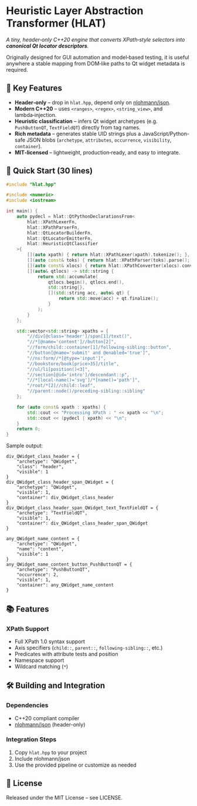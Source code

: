 # Heuristic Layer Abstraction Transformer (HLAT)

*A tiny, header‑only C++20 engine that converts XPath‑style selectors into **canonical Qt locator descriptors**.*

Originally designed for GUI automation and model‑based testing, it is useful anywhere a stable mapping from DOM‑like
paths to Qt widget metadata is required.

## 🔑 Key Features

- **Header‑only** – drop in `hlat.hpp`, depend only on [nlohmann/json](https://github.com/nlohmann/json).  
- **Modern C++20** – uses `<ranges>`, `<regex>`, `<string_view>`, and lambda‑injection.  
- **Heuristic classification** – infers Qt widget archetypes (e.g. `PushButtonQT`, `TextFieldQT`) directly from tag names.  
- **Rich metadata** – generates stable UID strings plus a JavaScript/Python-safe JSON blobs (`archetype`, `attributes`, `occurrence`, `visibility`, `container`).  
- **MIT‑licensed** – lightweight, production‑ready, and easy to integrate.

## 🚀 Quick Start (30 lines)

```cpp
#include "hlat.hpp"

#include <numeric>
#include <iostream>

int main() {
    auto pydecl = hlat::QtPythonDeclarationsFrom<
        hlat::XPathLexerFn,
        hlat::XPathParserFn,
        hlat::QtLocatorBuilderFn,
        hlat::QtLocatorEmitterFn,
        hlat::HeuristicQtClassifier
    >{
        [](auto xpath) { return hlat::XPathLexer(xpath).tokenize(); },
        [](auto const& toks) { return hlat::XPathParser(toks).parse(); },
        [](auto const& xlocs) { return hlat::XPathConverter(xlocs).convert(); },
        [](auto& qtlocs) -> std::string {
            return std::accumulate(
                qtlocs.begin(), qtlocs.end(),
                std::string{},
                [](std::string acc, auto& qt) {
                    return std::move(acc) + qt.finalize();
                }
            );
        }
    };

    std::vector<std::string> xpaths = {
        "//div[@class='header']/span[1]/text()",
        "//*[@name='content']//button[2]",
        "//form/child::container[1]/following-sibling::button",
        "//button[@name='submit' and @enabled='true']",
        "//ns:form//*[@type='input']",
        "//bookstore/book[price>35]/title",
        "//ul/li[position()<3]",
        "//section[@id='intro']/descendant::p",
        "//*[local-name()='svg']/*[name()='path']",
        "/root/*[2]//child::leaf",
        "//parent::node()/preceding-sibling::sibling"
    };

    for (auto const& xpath : xpaths) {
        std::cout << "Processing XPath : " << xpath << "\n";
        std::cout << (pydecl | xpath) << "\n";
    }
    return 0;
}
```

Sample output:
```text
div_QWidget_class_header = {
    "archetype": "QWidget",
    "class": "header",
    "visible": 1
}
div_QWidget_class_header_span_QWidget = {
    "archetype": "QWidget",
    "visible": 1,
    "container": div_QWidget_class_header
}
div_QWidget_class_header_span_QWidget_text_TextFieldQT = {
    "archetype": "TextFieldQT",
    "visible": 1,
    "container": div_QWidget_class_header_span_QWidget
}

any_QWidget_name_content = {
    "archetype": "QWidget",
    "name": "content",
    "visible": 1
}
any_QWidget_name_content_button_PushButtonQT = {
    "archetype": "PushButtonQT",
    "occurrence": 2,
    "visible": 1,
    "container": any_QWidget_name_content
}
```

## 📚 Features

### XPath Support
- Full XPath 1.0 syntax support
- Axis specifiers (`child::`, `parent::`, `following-sibling::`, etc.)
- Predicates with attribute tests and position
- Namespace support
- Wildcard matching (`*`)

## 🛠️ Building and Integration

### Dependencies
- C++20 compliant compiler
- [nlohmann/json](https://github.com/nlohmann/json) (header-only)

### Integration Steps
1. Copy `hlat.hpp` to your project
2. Include nlohmann/json
3. Use the provided pipeline or customize as needed

## 📄 License

Released under the MIT License – see LICENSE.
